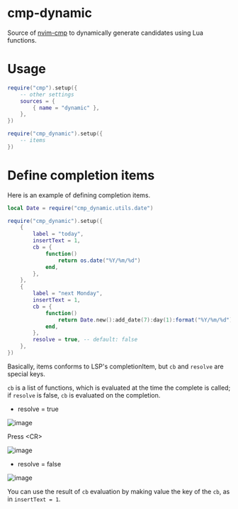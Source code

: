 # cmp-dynamic

Source of [nvim-cmp](https://github.com/hrsh7th/nvim-cmp) to dynamically generate candidates using Lua functions.

# Usage

```lua
require("cmp").setup({
    -- other settings
    sources = {
        { name = "dynamic" },
    },
})

require("cmp_dynamic").setup({
    -- items
})
```

# Define completion items

Here is an example of defining completion items.

```lua
local Date = require("cmp_dynamic.utils.date")

require("cmp_dynamic").setup({
    {
        label = "today",
        insertText = 1,
        cb = {
            function()
                return os.date("%Y/%m/%d")
            end,
        },
    },
    {
        label = "next Monday",
        insertText = 1,
        cb = {
            function()
                return Date.new():add_date(7):day(1):format("%Y/%m/%d")
            end,
        },
        resolve = true, -- default: false
    },
})
```

Basically, items conforms to LSP's completionItem, but `cb` and `resolve` are special keys.

`cb` is a list of functions, which is evaluated at the time the complete is called;
if `resolve` is false, `cb` is evaluated on the completion.

- resolve = true

![image](https://user-images.githubusercontent.com/82267684/197586670-7b3c4794-54c1-4f2d-864a-1abfab1d4d3c.png)

Press \<CR>

![image](https://user-images.githubusercontent.com/82267684/197586711-d6d889af-66d7-43c9-b397-7b4f5d2b6e9c.png)

- resolve = false

![image](https://user-images.githubusercontent.com/82267684/197586575-18a94501-5462-4a2b-b7eb-d70391f9e0d3.png)

You can use the result of `cb` evaluation by making value the key of the `cb`, as in `insertText = 1`.
